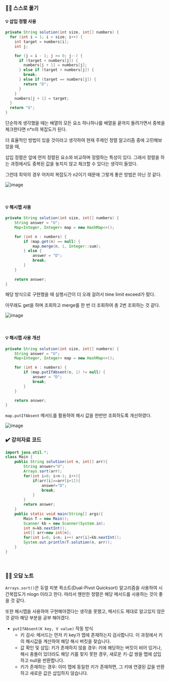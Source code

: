 ### ✍🏻 스스로 풀기

#### 💡 삽입 정렬 사용

``` java
private String solution(int size, int[] numbers) {
  for (int i = 1; i < size; i++) {
    int target = numbers[i];
    int j;

    for (j = i - 1; j >= 0; j--) {
      if (target < numbers[j]) {
        numbers[j + 1] = numbers[j];
      } else if (target > numbers[j]) {
        break;
      } else if (target == numbers[j]) {
        return "D";
      }
    }
    numbers[j + 1] = target;
  }
  return "U";
}
```

단순하게 생각했을 때는 배열의 모든 요소 하나하나를 배열을 끝까지 돌려가면서 중복을 체크한다면 n*n의 복잡도가 된다.

더 효율적인 방법이 있을 것이라고 생각하여 현재 주제인 정렬 알고리즘 중에 고민해보았을 때,

삽입 정렬은 앞에 먼저 정렬된 요소와 비교하며 정렬하는 특성이 있다. 그래서 정렬을 하는 과정에서도 중복된 값을 놓치지 않고 체크할 수 있다는 생각이 들었다.

그런데 최악의 경우 어차피 복잡도가 n2이기 때문에 그렇게 좋은 방법은 아닌 것 같다.

![image](https://github.com/05AM/problem-solving/assets/83827023/67da63d2-5045-42f8-80c6-e7a827f06abe)

<br>

#### 💡 해시맵 사용

``` java
private String solution(int size, int[] numbers) {
	String answer = "U";
	Map<Integer, Integer> map = new HashMap<>();

	for (int n : numbers) {
		if (map.get(n) == null) {
			map.merge(n, 1, Integer::sum);
		} else {
			answer = "D";
			break;
		}
	}
	
	return answer;
}
```

해당 방식으로 구현했을 때 실행시간이 더 오래 걸려서 time limit exceed가 떴다.

아무래도 get을 하며 조회하고 merge를 한 번 더 조회하여 총 2번 조회하는 것 같다.

![image](https://github.com/05AM/problem-solving/assets/83827023/8387e5f5-3894-4077-a67d-493dfdd29adb)

<br>

#### 💡 해시맵 사용 개선

``` java
private String solution(int size, int[] numbers) {
	String answer = "U";
	Map<Integer, Integer> map = new HashMap<>();

	for (int n : numbers) {
		if (map.putIfAbsent(n, 1) != null) {
			answer = "D";
			break;
		}
	}

	return answer;
}
```

`map.putIfAbsent` 메서드를 활용하여 해시 값을 한번만 조회하도록 개선하였다.

![image](https://github.com/05AM/problem-solving/assets/83827023/3ac3a49c-560d-4d35-bea0-804307dbdb9c)


### ✔️ 강의자료 코드
``` java
import java.util.*;
class Main {	
	public String solution(int n, int[] arr){
		String answer="U";
		Arrays.sort(arr);
		for(int i=0; i<n-1; i++){
			if(arr[i]==arr[i+1]){
				answer="D";
				break;
			}
		}
		return answer;
	}
	public static void main(String[] args){
		Main T = new Main();
		Scanner kb = new Scanner(System.in);
		int n=kb.nextInt();
		int[] arr=new int[n];
		for(int i=0; i<n; i++) arr[i]=kb.nextInt();
		System.out.println(T.solution(n, arr));
	}
}
```

<br>

### ✍🏻 오답 노트

`Arrays.sort()`은 듀얼 피봇 퀵소트(Dual-Pivot Quicksort) 알고리즘을 사용하여 시간복잡도가 nlogn 이라고 한다. 따라서 웬만한 정렬은 해당 메서드를 사용하는 것이 좋을 것 같다.

또한 해시맵을 사용하여 구현해야겠다는 생각을 못했고, 메서드도 제대로 알고있지 않은 것 같아 해당 부분을 공부 해야겠다.

- `putIfAbsent(K key, V value)` 작동 방식
  - 키 검사: 메서드는 먼저 키 key가 맵에 존재하는지 검사합니다. 이 과정에서 키의 해시값을 계산하여 해당 해시 버킷을 찾습니다.
  - 값 확인 및 삽입: 키가 존재하지 않을 경우: 키에 해당하는 버킷이 비어 있거나, 해시 충돌이 있더라도 해당 키를 찾지 못한 경우, 새로운 키-값 쌍을 맵에 삽입하고 null을 반환합니다.
  - 키가 존재하는 경우: 이미 맵에 동일한 키가 존재하면, 그 키에 연결된 값을 반환하고 새로운 값은 삽입하지 않습니다.
